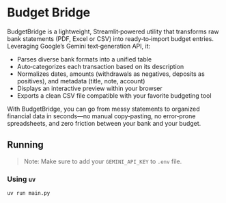 # Budget Bridge

BudgetBridge is a lightweight, Streamlit‑powered utility that transforms raw bank statements (PDF, Excel or CSV) into ready‑to‑import budget entries. Leveraging Google’s Gemini text‑generation API, it:
- Parses diverse bank formats into a unified table
- Auto‑categorizes each transaction based on its description
- Normalizes dates, amounts (withdrawals as negatives, deposits as positives), and metadata (title, note, account)
- Displays an interactive preview within your browser
- Exports a clean CSV file compatible with your favorite budgeting tool

With BudgetBridge, you can go from messy statements to organized financial data in seconds—no manual copy‑pasting, no error‑prone spreadsheets, and zero friction between your bank and your budget.

## Running

> Note: Make sure to add your `GEMINI_API_KEY` to `.env` file.

### Using `uv`
```bash
uv run main.py
```
